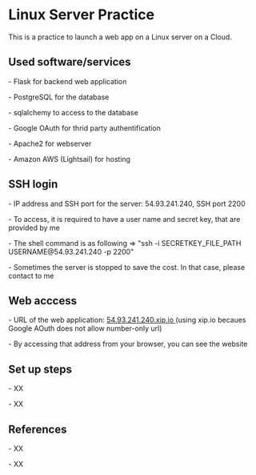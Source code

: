 <h1> Linux Server Practice </h1>

This is a practice to launch a web app on a Linux server on a Cloud. 




<h2>Used software/services </h2>
<p> - Flask for backend web application
<p> - PostgreSQL for the database 
<p> - sqlalchemy to access to the database
<p> - Google OAuth for thrid party authentification
<p> - Apache2 for webserver
<p> - Amazon AWS (Lightsail) for hosting


<h2>SSH login</h2> 
<p> - IP address and SSH port for the server:  54.93.241.240,  SSH port 2200     
<p> - To access, it is required to have a user name and secret key, that are provided by me
<p> - The shell command is as following =>  "ssh -i SECRETKEY_FILE_PATH USERNAME@54.93.241.240 -p 2200" 
<p> - Sometimes the server is stopped to save the cost. In that case, please contact to me


<h2>Web acccess</h2>
<p> - URL of the web application:  <a href="54.93.241.240.xip.io">54.93.241.240.xip.io </a>   (using xip.io becaues Google AOuth does not allow number-only url) 
<p> - By accessing that address from your browser, you can see the website


<h2>Set up steps</h2>
<p> - XX
<p> - XX

<h2>References</h2>
<p> - XX
<p> - XX






  
